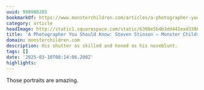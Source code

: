 ```yaml
---
uuid: 988988285
bookmarkOf: https://www.monsterchildren.com/articles/a-photographer-you-should-know-steven-stinson?__readwiseLocation=
category: article
headImage: http://static1.squarespace.com/static/6398e5b4b3dd441ead33860a/t/67a52dbe85562c635e7a6ade/1738878405824/IMG_1984+3.JPG?format=1500w
title: 'A Photographer You Should Know: Steven Stinson — Monster Children'
domain: monsterchildren.com
description: His shutter as skilled and honed as his noseblunt.
tags: []
date: '2025-03-10T08:14:06.208Z'
highlights:
---
```


Those portraits are amazing. 

